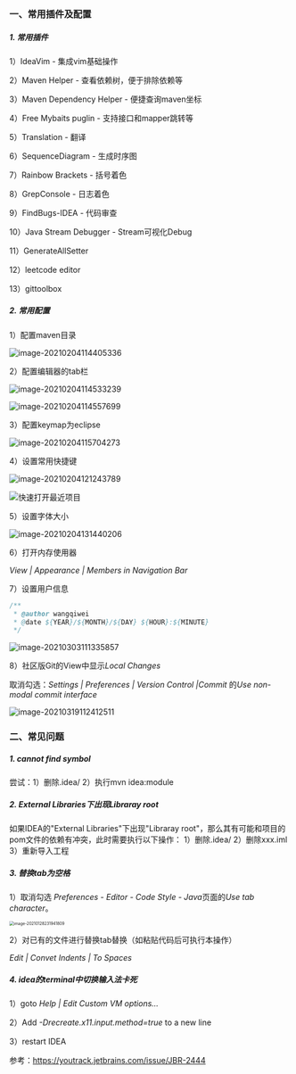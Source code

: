### 一、常用插件及配置

##### 1. 常用插件

1）IdeaVim - 集成vim基础操作

2）Maven Helper  - 查看依赖树，便于排除依赖等

3）Maven Dependency Helper - 便捷查询maven坐标

4）Free Mybaits puglin - 支持接口和mapper跳转等

5）Translation - 翻译

6）SequenceDiagram - 生成时序图

7）Rainbow Brackets - 括号着色

8）GrepConsole - 日志着色

9）FindBugs-IDEA - 代码审查

10）Java Stream Debugger - Stream可视化Debug

11）GenerateAllSetter

12）leetcode editor

13）gittoolbox

##### 2.  常用配置

1）配置maven目录

![image-20210204114405336](../../src/main/resources/picture/image-20210204114405336.png)

2）配置编辑器的tab栏

![image-20210204114533239](../../src/main/resources/picture/image-20210204114533239.png)

![image-20210204114557699](../../src/main/resources/picture/image-20210204114557699.png)

3）配置keymap为eclipse

![image-20210204115704273](../../src/main/resources/picture/image-20210204115704273.png)

4）设置常用快捷键

![image-20210204121243789](../../src/main/resources/picture/image-20210204121243789.png)

![快速打开最近项目](/Users/bytedance/go/src/github.com/kivihub/kivihub-blog/src/main/resources/picture/2022-09-20-11-06-55-image.png)

5）设置字体大小

![image-20210204131440206](../../src/main/resources/picture/image-20210204131440206.png)

6）打开内存使用器

*View | Appearance | Members in Navigation Bar*

7）设置用户信息

```java
/**
 * @author wangqiwei
 * @date ${YEAR}/${MONTH}/${DAY} ${HOUR}:${MINUTE}
 */
```

![image-20210303111335857](../../src/main/resources/picture/image-20210303111335857.png)

8）社区版Git的View中显示*Local Changes*

取消勾选：*Settings | Preferences | Version Control |Commit* 的*Use non-modal commit interface*

![image-20210319112412511](../../src/main/resources/picture/image-20210319112412511.png)

### 二、常见问题

##### 1. cannot find symbol

尝试：1）删除.idea/   2）执行mvn idea:module

##### 2. External Libraries下出现Libraray root

如果IDEA的"External Libraries"下出现"Libraray root"，那么其有可能和项目的pom文件的依赖有冲突，此时需要执行以下操作：
1）删除.idea/
2）删除xxx.iml
3）重新导入工程

##### 3. 替换tab为空格

1）取消勾选 *Preferences - Editor - Code Style - Java*页面的*Use tab character*。

<img src="../../src/main/resources/picture/image-20210128231941809.png" alt="image-20210128231941809" style="zoom:50%;" />

2）对已有的文件进行替换tab替换（如粘贴代码后可执行本操作）

*Edit | Convet Indents | To Spaces*

##### 4. idea的terminal中切换输入法卡死

1）goto *Help | Edit Custom VM options...*

2）Add *-Drecreate.x11.input.method=true* to a new line

3）restart IDEA

参考：https://youtrack.jetbrains.com/issue/JBR-2444
